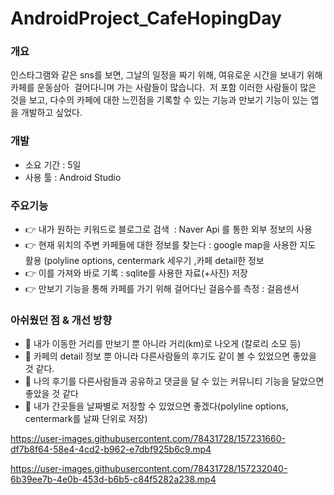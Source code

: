 # AndroidProject_CafeHopingDay

### 개요

인스타그램와 같은 sns를 보면, 그날의 일정을 짜기 위해, 여유로운 시간을 보내기 위해 카페를 운동삼아  걸어다니며 가는 사람들이 많습니다. 
저 포함 이러한 사람들이 많은 것을 보고, 다수의 카페에 대한 느낀점을 기록할 수 있는 기능과 만보기 기능이 있는 앱을 개발하고 싶었다.

### 개발
- 소요 기간 : 5일
- 사용 툴 : Android Studio

### 주요기능
- 👉 내가 원하는 키워드로 블로그로 검색  : Naver Api 를 통한 외부 정보의 사용
- 👉 현재 위치의 주변 카페들에 대한 정보를 찾는다 : google map을 사용한 지도 활용 (polyline options, centermark 세우기 ,카페 detail한 정보
- 👉 이를 가져와 바로 기록 : sqlite를 사용한 자료(+사진) 저장
- 👉 만보기 기능을 통해 카페를 가기 위해 걸어다닌 걸음수를 측정 : 걸음센서

### 아쉬웠던 점 & 개선 방향
- 👹 내가 이동한 거리를 만보기 뿐 아니라 거리(km)로 나오게 (칼로리 소모 등)
- 👹 카페의 detail 정보 뿐 아니라 다른사람들의 후기도 같이 볼 수 있었으면 좋았을 것 같다.
- 👹 나의 후기를 다른사람들과 공유하고 댓글을 달 수 있는 커뮤니티 기능을 달았으면 좋았을 것 같다
- 👹 내가 간곳들을 날짜별로 저장할 수 있었으면 좋겠다(polyline options, centermark를 날짜 단위로 저장)


https://user-images.githubusercontent.com/78431728/157231660-df7b8f64-58e4-4cd2-b962-e7dbf925b6c9.mp4

https://user-images.githubusercontent.com/78431728/157232040-6b39ee7b-4e0b-453d-b6b5-c84f5282a238.mp4



